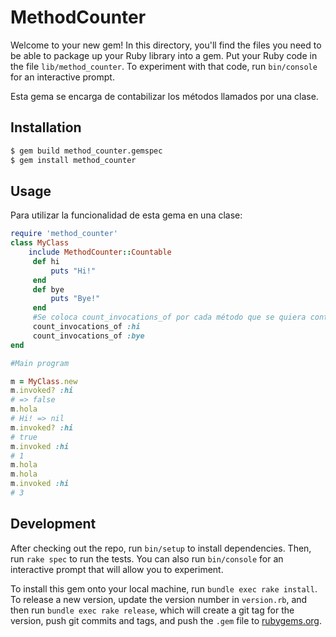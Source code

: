 # MethodCounter

Welcome to your new gem! In this directory, you'll find the files you need to be able to package up your Ruby library into a gem. Put your Ruby code in the file `lib/method_counter`. To experiment with that code, run `bin/console` for an interactive prompt.

Esta gema se encarga de contabilizar los métodos llamados por una clase. 

## Installation

```bash
$ gem build method_counter.gemspec
$ gem install method_counter
```

## Usage

Para utilizar la funcionalidad de esta gema en una clase:
```ruby
require 'method_counter'
class MyClass
    include MethodCounter::Countable
     def hi
         puts "Hi!"
     end
     def bye
         puts "Bye!"
     end
     #Se coloca count_invocations_of por cada método que se quiera contabilizar
     count_invocations_of :hi
     count_invocations_of :bye
end

#Main program

m = MyClass.new
m.invoked? :hi 
# => false
m.hola
# Hi! => nil
m.invoked? :hi 
# true
m.invoked :hi 
# 1
m.hola
m.hola
m.invoked :hi 
# 3
```

## Development

After checking out the repo, run `bin/setup` to install dependencies. Then, run `rake spec` to run the tests. You can also run `bin/console` for an interactive prompt that will allow you to experiment.

To install this gem onto your local machine, run `bundle exec rake install`. To release a new version, update the version number in `version.rb`, and then run `bundle exec rake release`, which will create a git tag for the version, push git commits and tags, and push the `.gem` file to [rubygems.org](https://rubygems.org).

